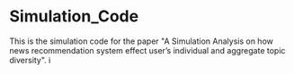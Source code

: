 # Simulation_Code
This is the simulation code for the paper "A Simulation Analysis on how news recommendation system effect user’s individual and aggregate topic diversity".
i
